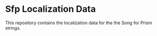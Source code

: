 # Sfp Localization Data

This repository contains the localization data for the the Song for Prism strings.
